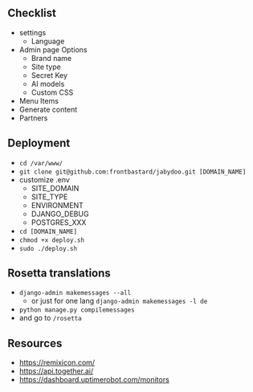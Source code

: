 ## Checklist
- settings
  - Language
- Admin page Options
  - Brand name
  - Site type
  - Secret Key
  - AI models
  - Custom CSS
- Menu Items
- Generate content
- Partners

## Deployment
- `cd /var/www/`
- `git clone git@github.com:frontbastard/jabydoo.git [DOMAIN_NAME]`
- customize .env
  - SITE_DOMAIN
  - SITE_TYPE
  - ENVIRONMENT
  - DJANGO_DEBUG
  - POSTGRES_XXX
- `cd [DOMAIN_NAME]`
- `chmod +x deploy.sh`
- `sudo ./deploy.sh`

## Rosetta translations
- `django-admin makemessages --all`
  - or just for one lang `django-admin makemessages -l de`
- `python manage.py compilemessages`
- and go to `/rosetta`

## Resources
- https://remixicon.com/
- https://api.together.ai/
- https://dashboard.uptimerobot.com/monitors
